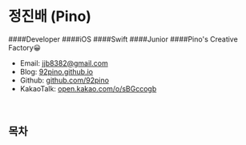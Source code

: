 정진배 (Pino)
================

####Developer ####iOS ####Swift ####Junior ####Pino's Creative Factory😀

* Email: [jjb8382@gmail.com](mailto://jjb8382@gmail.com)
* Blog: [92pino.github.io](http://92pino.github.io)
* Github: [github.com/92pino](https://github.com/92pino)
* KakaoTalk: [open.kakao.com/o/sBGccogb](https://open.kakao.com/o/sBGccogb)

<br/>

## 목차

